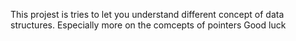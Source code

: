 This projest is tries to let you understand different concept of data structures.
Especially more on the comcepts of pointers
Good luck
